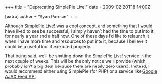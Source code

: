 +++
title = "Deprecating SimplePie Live!"
date = 2009-02-20T18:14:00Z

[extra]
author = "Ryan Parman"
+++

Although [SimplePie Live!](http://live.simplepie.org) was a cool concept, and something that I would have liked to see be successful, I simply haven’t had the time to put into it for nearly a year and a half now. One of these days I’d like to relaunch it when I have more time and resources to put into it, because I believe it could be a useful tool if executed properly.

That being said, we’ll be shutting down the SimplePie Live! service in the next couple of weeks. This will be the only notice we’ll provide (which probably isn’t a big deal because there are nearly zero users). Instead, I would recommend either using SimplePie (for PHP) or a service like [Google AJAX Feed API](http://code.google.com/apis/ajaxfeeds/).
